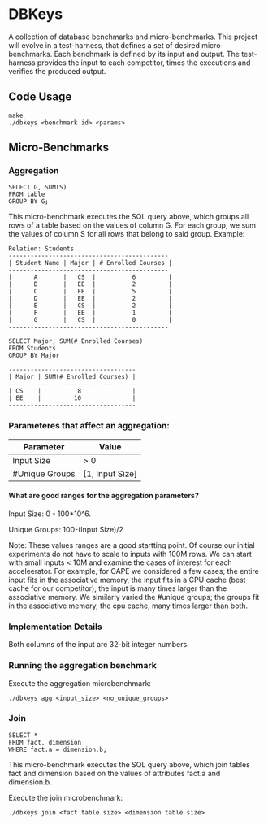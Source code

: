 # DBKeys

A collection of database benchmarks and micro-benchmarks. This project will evolve in a test-harness, that defines a set of desired micro-benchmarks. Each benchmark is defined by its input and output. The test-harness provides the input to each competitor, times the executions and verifies the produced output.

## Code Usage
```
make 
./dbkeys <benchmark id> <params>
```

## Micro-Benchmarks

### Aggregation
```
SELECT G, SUM(S)
FROM table
GROUP BY G;
```

This micro-benchmark executes the SQL query above, which groups all rows of a 
table based on the values of column G. For each group, we sum the values 
of column S for all rows that belong to said group. Example:
```
Relation: Students
--------------------------------------------
| Student Name | Major | # Enrolled Courses | 
--------------------------------------------
|      A       |   CS  |          6         |
|      B       |   EE  |          2         |
|      C       |   EE  |          5         |
|      D       |   EE  |          2         |
|      E       |   CS  |          2         |
|      F       |   EE  |          1         |
|      G       |   CS  |          0         |
--------------------------------------------

SELECT Major, SUM(# Enrolled Courses)
FROM Students
GROUP BY Major

-----------------------------------
| Major | SUM(# Enrolled Courses) |
-----------------------------------
| CS    |          8              |
| EE    |         10              |
-----------------------------------
```

### Parameteres that affect an aggregation:
| Parameter        |        Value      |
| ---------------- | ----------------- |
| Input Size       |   > 0             |
| #Unique Groups   |   [1, Input Size] |

#### What are good ranges for the aggregation parameters?

Input Size: 0 - 100*10^6.

Unique Groups: 100-(Input Size)/2

Note: These values ranges are a good startting point. Of course our initial experiments do not have to scale to inputs with 100M rows. We can start with small inputs < 10M and examine the cases of interest for each acceleerator. For example, for CAPE we considered a few cases; the entire input fits in the associative memory, the input fits in a CPU cache (best cache for our competitor), the input is many times larger than the associative memory. We similarly varied the #unique groups; the groups fit in the associative memory, the cpu cache, many times larger than both.

### Implementation Details

Both columns of the input are 32-bit integer numbers.

### Running the aggregation benchmark

Execute the aggregation microbenchmark:
```
./dbkeys agg <input_size> <no_unique_groups>
```

### Join
```
SELECT *
FROM fact, dimension
WHERE fact.a = dimension.b;
```

This micro-benchmark executes the SQL query above, which join tables fact 
and dimension based on the values of attributes fact.a and dimension.b.

Execute the join microbenchmark:
```
./dbkeys join <fact table size> <dimension table size>
```
